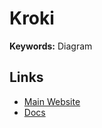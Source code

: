 # Kroki

<!--
https://artifacthub.io/packages/search?ts_query_web=Kroki&sort=relevance&page=1
-->

**Keywords:** Diagram

## Links

- [Main Website](https://kroki.io)
- [Docs](https://docs.kroki.io)
